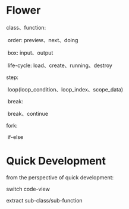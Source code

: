 # Flower

class、function:

​	order: preview、next、doing

​	box: input、output

​	life-cycle: load、create、running、destroy



step:

​	loop(loop_condition、loop_index、scope_data)

​	break:

​		break、continue



fork:

​	if-else







# Quick Development

from the perspective of quick development:

switch code-view

extract sub-class/sub-function

